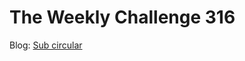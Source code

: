 # The Weekly Challenge 316

Blog: [Sub circular](https://dev.to/simongreennet/weekly-challenge-sub-circular-hno)
